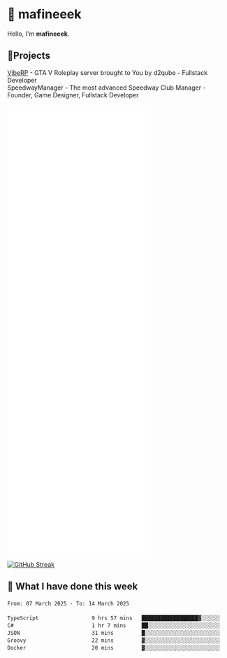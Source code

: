 # 👋 mafineeek
Hello, I'm **mafineeek**.

## 📝Projects

[VibeRP](https://v-rp.pl) - GTA V Roleplay server brought to You by d2qube - Fullstack Developer<br/>
SpeedwayManager - The most advanced Speedway Club Manager - Founder, Game Designer, Fullstack Developer


![](./github-metrics.svg)

[![GitHub Streak](https://streak-stats.demolab.com/?user=mafineeek)](https://git.io/streak-stats)

## 📰 What I have done this week
<!--START_SECTION:waka-->

```txt
From: 07 March 2025 - To: 14 March 2025

TypeScript                 9 hrs 57 mins   ██████████████████▓░░░░░░   74.46 %
C#                         1 hr 7 mins     ██░░░░░░░░░░░░░░░░░░░░░░░   08.40 %
JSON                       31 mins         █░░░░░░░░░░░░░░░░░░░░░░░░   03.94 %
Groovy                     22 mins         ▓░░░░░░░░░░░░░░░░░░░░░░░░   02.85 %
Docker                     20 mins         ▓░░░░░░░░░░░░░░░░░░░░░░░░   02.58 %
```

<!--END_SECTION:waka-->
